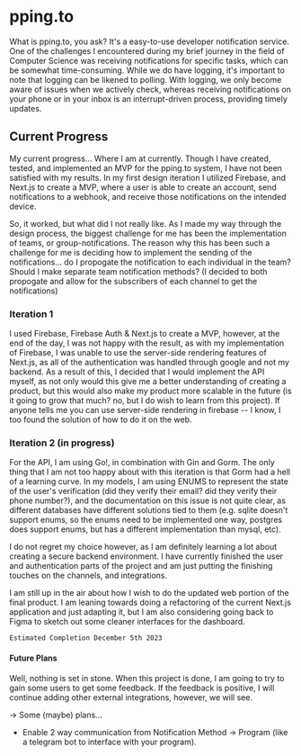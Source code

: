 # pping.to

What is pping.to, you ask? It's a easy-to-use developer notification service. One of the challenges I encountered during my brief journey in the field of Computer Science was receiving notifications for specific tasks, which can be somewhat time-consuming. While we do have logging, it's important to note that logging can be likened to polling. With logging, we only become aware of issues when we actively check, whereas receiving notifications on your phone or in your inbox is an interrupt-driven process, providing timely updates.

## Current Progress

My current progress... Where I am at currently. Though I have created, tested, and implemented an MVP for the pping.to system, I have not been satisfied with my results. In my first design iteration I utilized Firebase, and Next.js to create a MVP, where a user is able to create an account, send notifications to a webhook, and receive those notifications on the intended device.

So, it worked, but what did I not really like. As I made my way through the design process, the biggest challenge for me has been the implementation of teams, or group-notifications. The reason why this has been such a challenge for me is deciding how to implement the sending of the notifications... do I propogate the notification to each individual in the team? Should I make separate team notification methods? (I decided to both propogate and allow for the subscribers of each channel to get the notifications)

### Iteration 1

I used Firebase, Firebase Auth & Next.js to create a MVP, however, at the end of the day, I was not happy with the result, as with my implementation of Firebase, I was unable to use the server-side rendering features of Next.js, as all of the authentication was handled through google and not my backend. As a result of this, I decided that I would implement the API myself, as not only would this give me a better understanding of creating a product, but this would also make my product more scalable in the future (is it going to grow that much? no, but I do wish to learn from this project). If anyone tells me you can use server-side rendering in firebase -- I know, I too found the solution of how to do it on the web.

### Iteration 2 (in progress)

For the API, I am using Go!, in combination with Gin and Gorm. The only thing that I am not too happy about with this iteration is that Gorm had a hell of a learning curve. In my models, I am using ENUMS to represent the state of the user's verification (did they verify their email? did they verify their phone number?), and the documentation on this issue is not quite clear, as different databases have different solutions tied to them (e.g. sqlite doesn't support enums, so the enums need to be implemented one way, postgres does support enums, but has a different implementation than mysql, etc).

I do not regret my choice however, as I am definitely learning a lot about creating a secure backend environment. I have currently finished the user and authentication parts of the project and am just putting the finishing touches on the channels, and integrations.

I am still up in the air about how I wish to do the updated web portion of the final product. I am leaning towards doing a refactoring of the current Next.js application and just adapting it, but I am also considering going back to Figma to sketch out some cleaner interfaces for the dashboard.


`Estimated Completion December 5th 2023`


#### Future Plans

Well, nothing is set in stone. When this project is done, I am going to try to gain some users to get some feedback. If the feedback is positive, I will continue adding other external integrations, however, we will see. 

-> Some (maybe) plans...
- Enable 2 way communication from Notification Method -> Program (like a telegram bot to interface with your program). 
